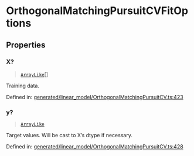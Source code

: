 # OrthogonalMatchingPursuitCVFitOptions

## Properties

### X?

> [`ArrayLike`](../types/ArrayLike.md)[]

Training data.

Defined in:  [generated/linear\_model/OrthogonalMatchingPursuitCV.ts:423](https://github.com/transitive-bullshit/scikit-learn-ts/blob/122b3c0/packages/sklearn/src/generated/linear_model/OrthogonalMatchingPursuitCV.ts#L423)

### y?

> [`ArrayLike`](../types/ArrayLike.md)

Target values. Will be cast to X’s dtype if necessary.

Defined in:  [generated/linear\_model/OrthogonalMatchingPursuitCV.ts:428](https://github.com/transitive-bullshit/scikit-learn-ts/blob/122b3c0/packages/sklearn/src/generated/linear_model/OrthogonalMatchingPursuitCV.ts#L428)
